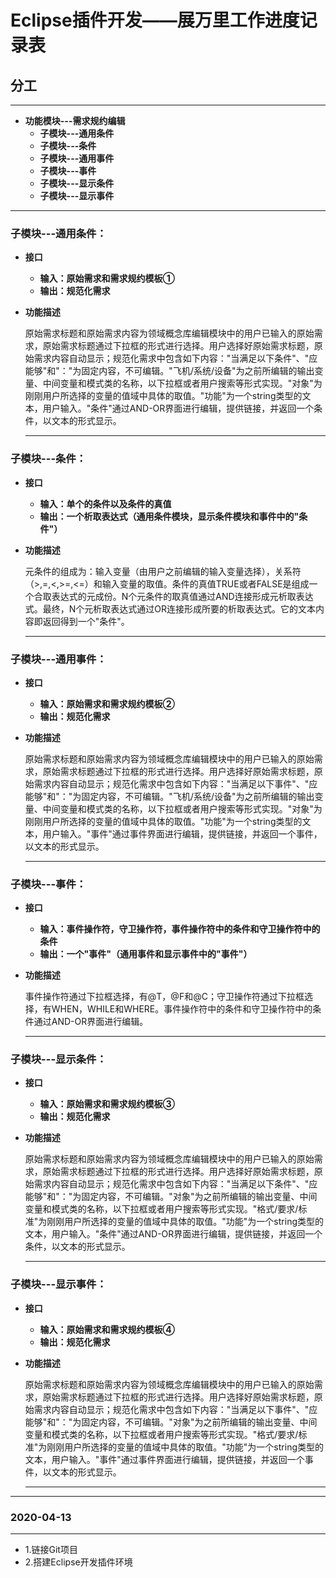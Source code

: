 # **Eclipse插件开发——展万里工作进度记录表**

## **分工**
***
* **功能模块---需求规约编辑**
   * **子模块---通用条件** 
   * **子模块---条件**
   * **子模块---通用事件**
   * **子模块---事件**
   * **子模块---显示条件**
   * **子模块---显示事件**
***
### **子模块---通用条件**：
* **接口**
    * **输入：原始需求和需求规约模板①**
    * **输出：规范化需求**
* **功能描述**
    
    原始需求标题和原始需求内容为领域概念库编辑模块中的用户已输入的原始需求，原始需求标题通过下拉框的形式进行选择。用户选择好原始需求标题，原始需求内容自动显示；规范化需求中包含如下内容："当满足以下条件"、"应能够"和"："为固定内容，不可编辑。"飞机/系统/设备"为之前所编辑的输出变量、中间变量和模式类的名称，以下拉框或者用户搜索等形式实现。"对象"为刚刚用户所选择的变量的值域中具体的取值。"功能"为一个string类型的文本，用户输入。"条件"通过AND-OR界面进行编辑，提供链接，并返回一个条件，以文本的形式显示。
    ***
 ### **子模块---条件**：
* **接口**
   * **输入：单个的条件以及条件的真值**
   * **输出：一个析取表达式（通用条件模块，显示条件模块和事件中的"条件"）**
* **功能描述**

    元条件的组成为：输入变量（由用户之前编辑的输入变量选择），关系符（>,=,<,>=,<=）和输入变量的取值。条件的真值TRUE或者FALSE是组成一个合取表达式的元成份。N个元条件的取真值通过AND连接形成元析取表达式。最终，N个元析取表达式通过OR连接形成所要的析取表达式。它的文本内容即返回得到一个"条件"。
    ***
### **子模块---通用事件**：
* **接口**
   * **输入：原始需求和需求规约模板②**
   * **输出：规范化需求**
* **功能描述**

    原始需求标题和原始需求内容为领域概念库编辑模块中的用户已输入的原始需求，原始需求标题通过下拉框的形式进行选择。用户选择好原始需求标题，原始需求内容自动显示；规范化需求中包含如下内容："当满足以下事件"、"应能够"和"："为固定内容，不可编辑。"飞机/系统/设备"为之前所编辑的输出变量、中间变量和模式类的名称，以下拉框或者用户搜索等形式实现。"对象"为刚刚用户所选择的变量的值域中具体的取值。"功能"为一个string类型的文本，用户输入。"事件"通过事件界面进行编辑，提供链接，并返回一个事件，以文本的形式显示。
    ***
### **子模块---事件**：
* **接口**
   * **输入：事件操作符，守卫操作符，事件操作符中的条件和守卫操作符中的条件**
   * **输出：一个"事件"（通用事件和显示事件中的"事件"）**
* **功能描述**
    
    事件操作符通过下拉框选择，有@T，@F和@C；守卫操作符通过下拉框选择，有WHEN，WHILE和WHERE。事件操作符中的条件和守卫操作符中的条件通过AND-OR界面进行编辑。
    ***
### **子模块---显示条件**：
* **接口**
   * **输入：原始需求和需求规约模板③**
   * **输出：规范化需求**
* **功能描述**

    原始需求标题和原始需求内容为领域概念库编辑模块中的用户已输入的原始需求，原始需求标题通过下拉框的形式进行选择。用户选择好原始需求标题，原始需求内容自动显示；规范化需求中包含如下内容："当满足以下条件"、"应能够"和"："为固定内容，不可编辑。"对象"为之前所编辑的输出变量、中间变量和模式类的名称，以下拉框或者用户搜索等形式实现。"格式/要求/标准"为刚刚用户所选择的变量的值域中具体的取值。"功能"为一个string类型的文本，用户输入。"条件"通过AND-OR界面进行编辑，提供链接，并返回一个条件，以文本的形式显示。
    ***
### **子模块---显示事件**：
* **接口**
   * **输入：原始需求和需求规约模板④**
   * **输出：规范化需求**
* **功能描述**

    原始需求标题和原始需求内容为领域概念库编辑模块中的用户已输入的原始需求，原始需求标题通过下拉框的形式进行选择。用户选择好原始需求标题，原始需求内容自动显示；规范化需求中包含如下内容："当满足以下事件"、"应能够"和"："为固定内容，不可编辑。"对象"为之前所编辑的输出变量、中间变量和模式类的名称，以下拉框或者用户搜索等形式实现。"格式/要求/标准"为刚刚用户所选择的变量的值域中具体的取值。"功能"为一个string类型的文本，用户输入。"事件"通过事件界面进行编辑，提供链接，并返回一个事件，以文本的形式显示。
    ***
***
### 2020-04-13
---
* 1.链接Git项目
* 2.搭建Eclipse开发插件环境